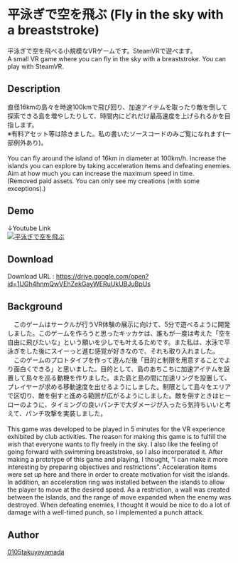 # 平泳ぎで空を飛ぶ (Fly in the sky with a breaststroke)
平泳ぎで空を飛べる小規模なVRゲームです。SteamVRで遊べます。
<br>
A small VR game where you can fly in the sky with a breaststroke. You can play with SteamVR.

## Description
直径16kmの島々を時速100kmで飛び回り、加速アイテムを取ったり敵を倒して探索できる島を増やしたりして、時間内にどれだけ最高速度を上げられるかを目指します。
<br>
※有料アセット等は除きました。私の書いたソースコードのみご覧になれます(一部例外あり)。
<br><br>
You can fly around the island of 16km in diameter at 100km/h. Increase the islands you can explore by taking acceleration items and defeating enemies. Aim at how much you can increase the maximum speed in time.
<br>
(Removed paid assets. You can only see my creations (with some exceptions).)

## Demo
↓Youtube Link
<br>
[![平泳ぎで空を飛ぶ](https://i.ytimg.com/vi/0Uim-85tqg8/hqdefault.jpg "平泳ぎで空を飛ぶ Youtubeリンク")](https://www.youtube.com/watch?v=0Uim-85tqg8&t=6s)

## Download
Download URL : https://drive.google.com/open?id=1UGh4hnmQwVEhZekGayWERuUkUBJuBpUs

## Background
　このゲームはサークルが行うVR体験の展示に向けて、5分で遊べるように開発しました。このゲームを作ろうと思ったキッカケは、誰もが一度は考えた「空を自由に飛びたいな」という願いを少しでも叶えるためです。また私は、水泳で平泳ぎをした後にスイーっと進む感覚が好きなので、それも取り入れました。
　このゲームのプロトタイプを作って遊んだ後「目的と制限を用意することでより面白くできる」と思いました。目的として、島のあちこちに加速アイテムを設置して島々を巡る動機を作りました。また島と島の間に加速リングを設置して、プレイヤーが求める移動速度を出せるようにしました。制限として島々をエリアで区切り、敵を倒すと進める範囲が広がるようにしました。敵を倒すときはヒーローのように、タイミングの良いパンチで大ダメージが入ったら気持ちいいと考えて、パンチ攻撃を実装しました。
 <br><br>
 This game was developed to be played in 5 minutes for the VR experience exhibited by club activities. The reason for making this game is to fulfill the wish that everyone wants to fly freely in the sky. I also like the feeling of going forward with swimming breaststroke, so I also incorporated it.
After making a prototype of this game and playing, I thought, “I can make it more interesting by preparing objectives and restrictions”. Acceleration items were set up here and there in order to create motivation for visit the islands. In addition, an acceleration ring was installed between the islands to allow the player to move at the desired speed. As a restriction, a wall was created between the islands, and the range of move expanded when the enemy was destroyed. When defeating enemies, I thought it would be nice to do a lot of damage with a well-timed punch, so I implemented a punch attack.

## Author
[0105takuyayamada](https://github.com/0105takuyayamada)
